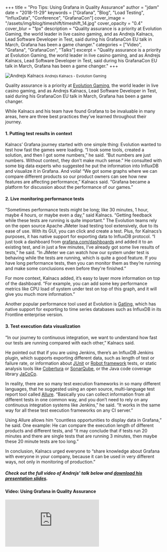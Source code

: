 +++
title = "Pro Tips: Using Grafana in Quality Assurance"
author = "jdam"
date = "2018-11-29"
keywords = ["Grafana", "Blog", "Load Testing", "InfluxData", "Conference", "GrafanaCon"]
cover_image = "/assets/img/blog/timeshift/timeshift_14.jpg"
cover_opacity = "0.4"
cover_blur = "1px"
description = "Quality assurance is a priority at Evolution Gaming, the world leader in live casino gaming, and as Andrejs Kalnacs, Lead Software Developer in Test, said during his GrafanaCon EU talk in March, Grafana has been a game changer."
categories = ["Video", "Grafana", "GrafanaCon", "Talks"]
excerpt = "Quality assurance is a priority at Evolution Gaming, the world leader in live casino gaming, and as Andrejs Kalnacs, Lead Software Developer in Test, said during his GrafanaCon EU talk in March, Grafana has been a game changer."
+++

![Andrejs Kalnacs](/assets/img/blog/andrejs_kalnacs.jpg)
<small>Andrejs Kalnacs - Evolution Gaming</small>

Quality assurance is a priority at [Evolution Gaming](https://www.evolutiongaming.com/), the world leader in live casino gaming, and as Andrejs Kalnacs, Lead Software Developer in Test, said during his GrafanaCon EU talk in March, Grafana has been a game changer.

While Kalnacs and his team have found Grafana to be invaluable in many areas, here are three best practices they’ve learned throughout their journey.

#### 1. Putting test results in context
Kalnacs’ Grafana journey started with one simple thing: Evolution wanted to test how fast the games were loading. “I took some tools, created a solution, and then I got some numbers,” he said. “But numbers are just numbers. Without context, they don’t make much sense.” He consulted with some big data experts who suggested he put the information into InfluxDB and visualize it in Grafana. And voila! “We got some graphs where we can compare different products so our product owners can see how new features are affecting performance,” Kalnacs said. “Grafana became a platform for discussion about the performance of our games.”

#### 2. Live monitoring performance tests 
“Sometimes performance tests might be long; like 30 minutes, 1 hour, maybe 4 hours, or maybe even a day,” said Kalnacs. “Getting feedback while these tests are running is quite important.” The Evolution teams rely on the open source Apache JMeter load testing tool extensively, due to its ease of use. With its GUI, you can click and create a test. Plus, for Kalnacs’s purposes, it has native support for exporting data to InfluxDB protocol. “I just took a dashboard from [grafana.com/dashboards](https://grafana.com/dashboards) and added it to an existing test, and in just a few minutes, I’ve already got some live results of tests,” he said. “In JMeter we can watch how our system under test is behaving while the tests are running, which is quite a good feature. If you have long performance tests, then you can monitor them as they’re running and make some conclusions even before they're finished.” 

For more context, Kalnacs added, it’s easy to layer more information on top of the dashboard. “For example, you can add some key performance metrics like CPU load of system under test on top of this graph, and it will give you much more information.”

Another popular performance tool used at Evolution is [Gatling](https://gatling.io/), which has native support for exporting to time series databases such as InfluxDB in its Frontline enterprise version.  

#### 3. Test execution data visualization 
“In our journey to continuous integration, we want to understand how fast our tests are running compared with each other,” Kalnacs said. 

He pointed out that if you are using Jenkins, there’s an InfluxDB Jenkins plugin, which supports exporting different data, such as length of test or failure rate, or information about [JUnit](https://junit.org/junit5/) or [Robot framework](http://robotframework.org/) tests, or static analysis tools like [Cobertura](http://cobertura.github.io/cobertura/) or [SonarQube](https://www.sonarqube.org/), or the Java code coverage library [JaCoCo](https://www.eclemma.org/jacoco/). 

In reality, there are so many test execution frameworks in so many different languages, that he suggested using an open source, multi-language test report tool called [Allure](https://github.com/allure-framework/). “Basically you can collect information from all different tests in one common way, and you don’t need to rely on any continuous integration systems like Jenkins,” he said. “It works in the same way for all these test execution frameworks on any CI server.”

Using Allure allows him “countless opportunities to display data in Grafana,” he said. One example: He can compare the execution length of different products and different tests, and “it may conclude that if tests run 20 minutes and there are single tests that are running 3 minutes, then maybe these 20 minute tests are too long.”

In conclusion, Kalnacs urged everyone to “share knowledge about Grafana with everyone in your company, because it can be used in very different ways, not only in monitoring of production.”

##### Check out the full video of Andrejs' talk below and [download his presentation slides](https://www.grafanacon.org/2018/presentations/Andrejs_Kalnacs_GrafanaCon_EU_2018.pdf).

#### Video: Using Grafana in Quality Assurance
<div class="video-wrapper">
	<iframe src="https://www.youtube.com/embed/mzHKcfYH5tE" frameborder="0" allow="autoplay; encrypted-media" allowfullscreen></iframe>
</div>

